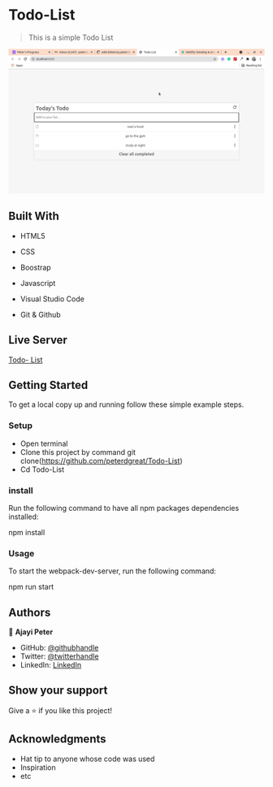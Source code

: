 # Todo-List


> This is a simple Todo List

![screenshot](/img/todo.png ) 

## Built With

- HTML5

- CSS

- Boostrap

- Javascript

- Visual Studio Code

- Git & Github


## Live Server
[Todo- List](https://peterdgreat.github.io/Todo_Review/dist/)

## Getting Started
To get a local copy up and running follow these simple example steps.

### Setup
* Open terminal
* Clone this project by command git clone(https://github.com/peterdgreat/Todo-List)
* Cd Todo-List

### install
Run the following command to have all npm packages dependencies installed:

npm install

### Usage

To start the webpack-dev-server, run the following command:

npm run start

## Authors

👤 **Ajayi Peter**

- GitHub: [@githubhandle](https://github.com/peterdgreat)
- Twitter: [@twitterhandle](https://twitter.com/dev_Peter_O)
- LinkedIn: [LinkedIn](https://linkedin.com/in/ajayi-peter-4391ab1b5)

## Show your support

Give a ⭐️ if you like this project!

## Acknowledgments
- Hat tip to anyone whose code was used
- Inspiration
- etc

